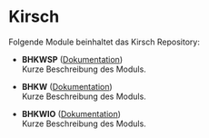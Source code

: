 # Kirsch

Folgende Module beinhaltet das Kirsch Repository:

- __BHKWSP__ ([Dokumentation](BHKWSP))  
	Kurze Beschreibung des Moduls.

- __BHKW__ ([Dokumentation](BHKW))  
	Kurze Beschreibung des Moduls.

- __BHKWIO__ ([Dokumentation](BHKWIO))  
	Kurze Beschreibung des Moduls.